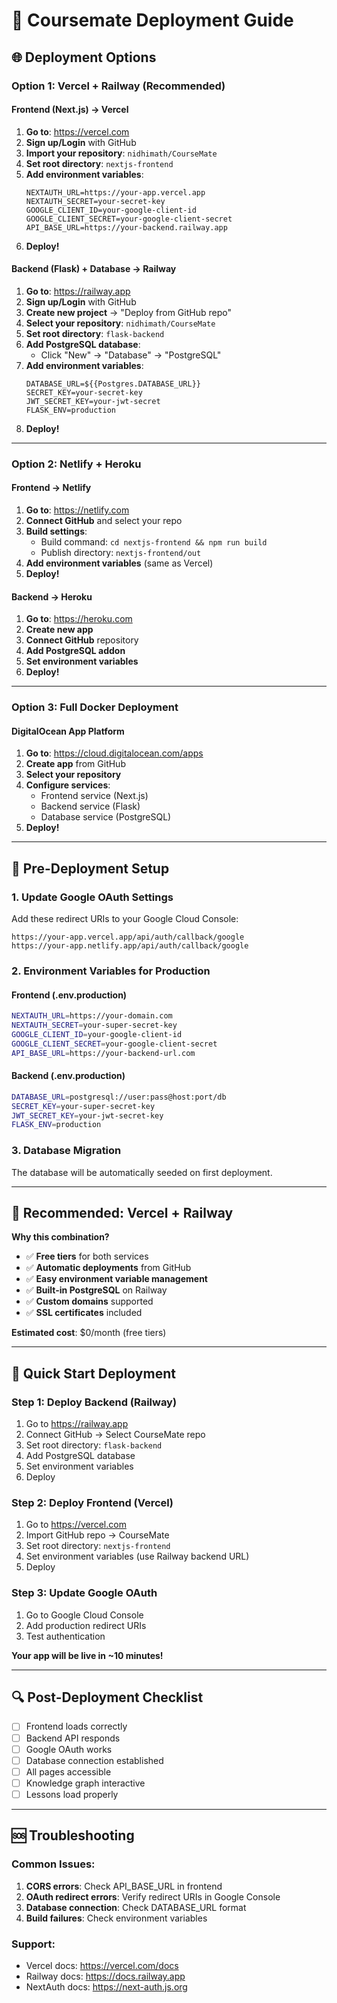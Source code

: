 # 🚀 Coursemate Deployment Guide

## 🌐 Deployment Options

### **Option 1: Vercel + Railway (Recommended)**

#### **Frontend (Next.js) → Vercel**
1. **Go to**: https://vercel.com
2. **Sign up/Login** with GitHub
3. **Import your repository**: `nidhimath/CourseMate`
4. **Set root directory**: `nextjs-frontend`
5. **Add environment variables**:
   ```
   NEXTAUTH_URL=https://your-app.vercel.app
   NEXTAUTH_SECRET=your-secret-key
   GOOGLE_CLIENT_ID=your-google-client-id
   GOOGLE_CLIENT_SECRET=your-google-client-secret
   API_BASE_URL=https://your-backend.railway.app
   ```
6. **Deploy!**

#### **Backend (Flask) + Database → Railway**
1. **Go to**: https://railway.app
2. **Sign up/Login** with GitHub
3. **Create new project** → "Deploy from GitHub repo"
4. **Select your repository**: `nidhimath/CourseMate`
5. **Set root directory**: `flask-backend`
6. **Add PostgreSQL database**:
   - Click "New" → "Database" → "PostgreSQL"
7. **Add environment variables**:
   ```
   DATABASE_URL=${{Postgres.DATABASE_URL}}
   SECRET_KEY=your-secret-key
   JWT_SECRET_KEY=your-jwt-secret
   FLASK_ENV=production
   ```
8. **Deploy!**

---

### **Option 2: Netlify + Heroku**

#### **Frontend → Netlify**
1. **Go to**: https://netlify.com
2. **Connect GitHub** and select your repo
3. **Build settings**:
   - Build command: `cd nextjs-frontend && npm run build`
   - Publish directory: `nextjs-frontend/out`
4. **Add environment variables** (same as Vercel)
5. **Deploy!**

#### **Backend → Heroku**
1. **Go to**: https://heroku.com
2. **Create new app**
3. **Connect GitHub** repository
4. **Add PostgreSQL addon**
5. **Set environment variables**
6. **Deploy!**

---

### **Option 3: Full Docker Deployment**

#### **DigitalOcean App Platform**
1. **Go to**: https://cloud.digitalocean.com/apps
2. **Create app** from GitHub
3. **Select your repository**
4. **Configure services**:
   - Frontend service (Next.js)
   - Backend service (Flask)
   - Database service (PostgreSQL)
5. **Deploy!**

---

## 🔧 Pre-Deployment Setup

### **1. Update Google OAuth Settings**
Add these redirect URIs to your Google Cloud Console:
```
https://your-app.vercel.app/api/auth/callback/google
https://your-app.netlify.app/api/auth/callback/google
```

### **2. Environment Variables for Production**

#### **Frontend (.env.production)**
```bash
NEXTAUTH_URL=https://your-domain.com
NEXTAUTH_SECRET=your-super-secret-key
GOOGLE_CLIENT_ID=your-google-client-id
GOOGLE_CLIENT_SECRET=your-google-client-secret
API_BASE_URL=https://your-backend-url.com
```

#### **Backend (.env.production)**
```bash
DATABASE_URL=postgresql://user:pass@host:port/db
SECRET_KEY=your-super-secret-key
JWT_SECRET_KEY=your-jwt-secret-key
FLASK_ENV=production
```

### **3. Database Migration**
The database will be automatically seeded on first deployment.

---

## 🎯 **Recommended: Vercel + Railway**

**Why this combination?**
- ✅ **Free tiers** for both services
- ✅ **Automatic deployments** from GitHub
- ✅ **Easy environment variable management**
- ✅ **Built-in PostgreSQL** on Railway
- ✅ **Custom domains** supported
- ✅ **SSL certificates** included

**Estimated cost**: $0/month (free tiers)

---

## 🚀 **Quick Start Deployment**

### **Step 1: Deploy Backend (Railway)**
1. Go to https://railway.app
2. Connect GitHub → Select CourseMate repo
3. Set root directory: `flask-backend`
4. Add PostgreSQL database
5. Set environment variables
6. Deploy

### **Step 2: Deploy Frontend (Vercel)**
1. Go to https://vercel.com
2. Import GitHub repo → CourseMate
3. Set root directory: `nextjs-frontend`
4. Set environment variables (use Railway backend URL)
5. Deploy

### **Step 3: Update Google OAuth**
1. Go to Google Cloud Console
2. Add production redirect URIs
3. Test authentication

**Your app will be live in ~10 minutes!**

---

## 🔍 **Post-Deployment Checklist**

- [ ] Frontend loads correctly
- [ ] Backend API responds
- [ ] Google OAuth works
- [ ] Database connection established
- [ ] All pages accessible
- [ ] Knowledge graph interactive
- [ ] Lessons load properly

---

## 🆘 **Troubleshooting**

### **Common Issues:**
1. **CORS errors**: Check API_BASE_URL in frontend
2. **OAuth redirect errors**: Verify redirect URIs in Google Console
3. **Database connection**: Check DATABASE_URL format
4. **Build failures**: Check environment variables

### **Support:**
- Vercel docs: https://vercel.com/docs
- Railway docs: https://docs.railway.app
- NextAuth docs: https://next-auth.js.org
